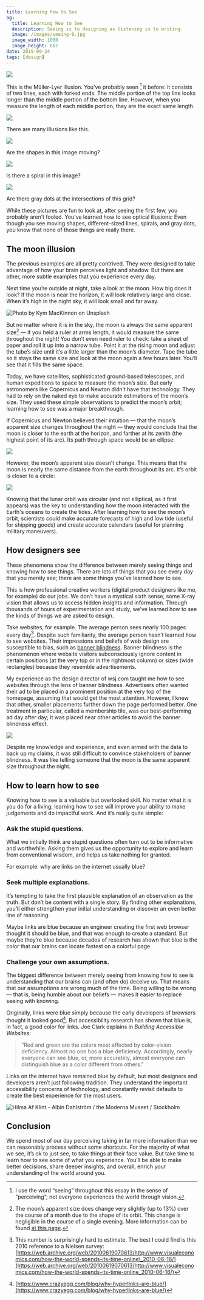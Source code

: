 ```yaml
---
title: Learning How to See
og:
  title: Learning How to See
  description: Seeing is to designing as listening is to writing.
  image: /images/seeing-0.jpg
  image_width: 1000
  image_height: 667
date: 2019-09-24
tags: [design]
---
```


![](/images/seeing-1.png)

This is the Müller-Lyer illusion. You’ve probably seen [^1] it before: it consists of two lines, each with forked ends. The middle portion of the top line looks longer than the middle portion of the bottom line. However, when you measure the length of each middle portion, they are the exact same length.

![](/images/seeing-2.png)

There are many illusions like this. 

![](/images/seeing-5.png)

Are the shapes in this image moving?

![](/images/seeing-6.png)

Is there a spiral in this image?

![](/images/seeing-8.png)

Are there gray dots at the intersections of this grid?

While these pictures are fun to look at, after seeing the first few, you probably aren’t fooled. You’ve learned how to see optical illusions: Even though you see moving shapes, different-sized lines, spirals, and gray dots, you know that none of those things are really there.

## The moon illusion
The previous examples are all pretty contrived. They were designed to take advantage of how your brain perceives light and shadow. But there are other, more subtle examples that you experience every day.

Next time you’re outside at night, take a look at the moon. How big does it look? If the moon is near the horizon, it will look relatively large and close. When it’s high in the night sky, it will look small and far away.

![Photo by Kym MacKinnon on Unsplash](/images/seeing-4.jpg)

But no matter where it is in the sky, the moon is always the same apparent size[^2] — if you held a ruler at arms length, it would measure the same throughout the night! You don’t even need ruler to check: take a sheet of paper and roll it up into a narrow tube. Point it at the rising moon and adjust the tube’s size until it’s a little larger than the moon’s diameter. Tape the tube so it stays the same size and look at the moon again a few hours later. You’ll see that it fills the same space.

Today, we have satellites, sophisticated ground-based telescopes, and human expeditions to space to measure the moon’s size. But early astronomers like Copernicus and Newton didn’t have that technology. They had to rely on the naked eye to make accurate estimations of the moon’s size. They used these simple observations to predict the moon’s orbit; learning how to see was a major breakthrough.

If Copernicus and Newton believed their intuition — that the moon’s apparent size changes throughout the night — they would conclude that the moon is closer to the earth at the horizon, and farther at its zenith (the highest point of its arc). Its path through space would be an ellipse:

![](/images/learning-to-see-orbit-1.jpg)

However, the moon’s apparent size doesn’t change. This means that the moon is nearly the same distance from the earth throughout its arc. It’s orbit is closer to a circle:

![](/images/learning-to-see-orbit-2.jpg)

Knowing that the lunar orbit was circular (and not elliptical, as it first appears) was the key to understanding how the moon interacted with the Earth's oceans to create the tides. After learning how to see the moon’s orbit, scientists could make accurate forecasts of high and low tide (useful for shipping goods) and create accurate calendars (useful for planning military maneuvers).

## How designers see
These phenomena show the difference between merely seeing things and knowing how to see things. There are lots of things that you see every day that you merely see; there are some things you’ve learned how to see.

This is how professional creative workers (digital product designers like me, for example) do our jobs. We don’t have a mystical sixth sense, some X-ray vision that allows us to access hidden insights and information. Through thousands of hours of experimentation and study, we’ve learned how to see the kinds of things we are asked to design.

Take websites, for example. The average person sees nearly 100 pages every day[^3].  Despite such familiarity, the average person hasn’t learned how to see websites. Their impressions and beliefs of web design are susceptible to bias, such as [banner blindness](https://en.wikipedia.org/wiki/Banner_blindness). Banner blindness is the phenomenon where website visitors subconsciously ignore content in certain positions (at the very top or in the rightmost column) or sizes (wide rectangles) because they resemble advertisements.

My experience as the design director of wsj.com taught me how to see websites through the lens of banner blindness. Advertisers often wanted their ad to be placed in a prominent position at the very top of the homepage, assuming that would get the most attention. However, I knew that other, smaller placements further down the page performed better. One treatment in particular, called a membership tile, was our best-performing ad day after day; it was placed near other articles to avoid the banner blindness effect.

![](/images/seeing-3.jpg)

Despite my knowledge and experience, and even armed with the data to back up my claims, it was still difficult to convince stakeholders of banner blindness. It was like telling someone that the moon is the same apparent size throughout the night.

## How to learn how to see
Knowing how to see is a valuable but overlooked skill. No matter what it is you do for a living, learning how to see will improve your ability to make judgements and do impactful work. And it’s really quite simple:

### Ask the stupid questions.
What we initially think are stupid questions often turn out to be informative and worthwhile. Asking them gives us the opportunity to explore and learn from conventional wisdom, and helps us take nothing for granted.

For example: why are links on the internet usually blue?

### Seek multiple explanations.
It’s tempting to take the first plausible explanation of an observation as the truth. But don’t be content with a single story. By finding other explanations, you’ll either strengthen your initial understanding or discover an even better line of reasoning. 

Maybe links are blue because an engineer creating the first web browser thought it should be blue, and that was enough to create a standard. But maybe they’re blue because decades of research has shown that blue is the color that our brains can locate fastest on a colorful page.

###  Challenge your own assumptions.
The biggest difference between merely seeing from knowing how to see is understanding that our brains can (and often do) deceive us. That means that our assumptions are wrong much of the time. Being willing to be wrong — that is, being humble about our beliefs — makes it easier to replace seeing with knowing. 

Originally, links were blue simply because the early developers of browsers thought it looked good[^4]. But accessibility research has shown that blue is, in fact, a good color for links. Joe Clark explains in _Building Accessible Websites_: 

> “Red and green are the colors most affected by color-vision deficiency.  Almost no one has a blue deficiency. Accordingly, nearly everyone can  see blue, or, more accurately, almost everyone can distinguish blue as a color different from others.”

Links on the internet have remained blue by default, but most designers and developers aren’t just following tradition. They understand the important accessibility concerns of technology, and constantly revisit defaults to create the best experience for the most users.

![Hilma Af Klint - Albin Dahlström / the Moderna Museet / Stockholm](/images/seeing-0.jpg)

## Conclusion
We spend most of our day perceiving taking in far more information than we can reasonably process without some shortcuts. For the majority of what we see, it’s ok to just see, to take things at their face value. But take time to learn how to see some of what you experience. You’ll be able to make better decisions, share deeper insights, and overall, enrich your understanding of the world around you.

[^1]: I use the word “seeing” throughout this essay in the sense of “perceiving”; not everyone experiences the world through vision.

[^2]: The moon’s apparent size does change very slightly (up to 13%) over the course of a month due to the shape of its orbit. This change is negligible in the course of a single evening. More information can be found [at this page](http://homepages.wmich.edu/~korista/moon-illus.html).

[^3]: This number is surprisingly hard to estimate. The best I could find is this 2010 reference to a Nielsen survey: [https://web.archive.org/web/20100619070613/http://www.visualeconomics.com/how-the-world-spends-its-time-online\_2010-06-16/](https://web.archive.org/web/20100619070613/http://www.visualeconomics.com/how-the-world-spends-its-time-online_2010-06-16/)

[^4]: [https://www.crazyegg.com/blog/why-hyperlinks-are-blue/](https://www.crazyegg.com/blog/why-hyperlinks-are-blue/)
